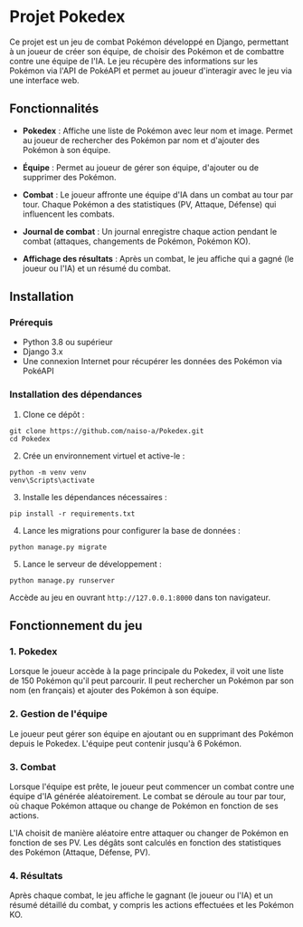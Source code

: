 # Projet Pokedex

Ce projet est un jeu de combat Pokémon développé en Django, permettant à un joueur de créer son équipe, de choisir des Pokémon et de combattre contre une équipe de l'IA. Le jeu récupère des informations sur les Pokémon via l'API de PokéAPI et permet au joueur d'interagir avec le jeu via une interface web.

## Fonctionnalités

- **Pokedex** : Affiche une liste de Pokémon avec leur nom et image. Permet au joueur de rechercher des Pokémon par nom et d'ajouter des Pokémon à son équipe.

- **Équipe** : Permet au joueur de gérer son équipe, d'ajouter ou de supprimer des Pokémon.
  
- **Combat** : Le joueur affronte une équipe d'IA dans un combat au tour par tour. Chaque Pokémon a des statistiques (PV, Attaque, Défense) qui influencent les combats.
  
- **Journal de combat** : Un journal enregistre chaque action pendant le combat (attaques, changements de Pokémon, Pokémon KO).
  
- **Affichage des résultats** : Après un combat, le jeu affiche qui a gagné (le joueur ou l'IA) et un résumé du combat.


## Installation


### Prérequis

- Python 3.8 ou supérieur
- Django 3.x
- Une connexion Internet pour récupérer les données des Pokémon via PokéAPI

### Installation des dépendances

1. Clone ce dépôt :

```
git clone https://github.com/naiso-a/Pokedex.git
cd Pokedex
```

2. Crée un environnement virtuel et active-le :

```
python -m venv venv
venv\Scripts\activate
```

3. Installe les dépendances nécessaires :

```
pip install -r requirements.txt
```

4. Lance les migrations pour configurer la base de données :

```
python manage.py migrate
```

5. Lance le serveur de développement :

```
python manage.py runserver
```

Accède au jeu en ouvrant ```http://127.0.0.1:8000``` dans ton navigateur.

## Fonctionnement du jeu

### 1. Pokedex

Lorsque le joueur accède à la page principale du Pokedex, il voit une liste de 150 Pokémon qu'il peut parcourir. Il peut rechercher un Pokémon par son nom (en français) et ajouter des Pokémon à son équipe.

### 2. Gestion de l'équipe

Le joueur peut gérer son équipe en ajoutant ou en supprimant des Pokémon depuis le Pokedex. L'équipe peut contenir jusqu'à 6 Pokémon.

### 3. Combat

Lorsque l'équipe est prête, le joueur peut commencer un combat contre une équipe d'IA générée aléatoirement. Le combat se déroule au tour par tour, où chaque Pokémon attaque ou change de Pokémon en fonction de ses actions.

L'IA choisit de manière aléatoire entre attaquer ou changer de Pokémon en fonction de ses PV. Les dégâts sont calculés en fonction des statistiques des Pokémon (Attaque, Défense, PV).

### 4. Résultats

Après chaque combat, le jeu affiche le gagnant (le joueur ou l'IA) et un résumé détaillé du combat, y compris les actions effectuées et les Pokémon KO.


